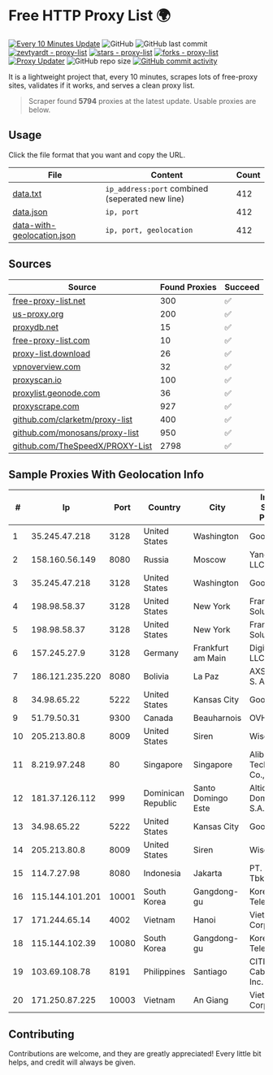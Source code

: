 
# Free HTTP Proxy List 🌍

[![Every 10 Minutes Update](https://github.com/mertguvencli/http-proxy-list/actions/workflows/main.yml/badge.svg?branch=main)](https://github.com/mertguvencli/http-proxy-list/actions/workflows/main.yml)
![GitHub](https://img.shields.io/github/license/mertguvencli/http-proxy-list)
![GitHub last commit](https://img.shields.io/github/last-commit/mertguvencli/http-proxy-list)
[![zevtyardt - proxy-list](https://img.shields.io/static/v1?label=zevtyardt&message=proxy-list&color=blue&logo=github)](https://github.com/zevtyardt/proxy-list "Go to GitHub repo")
[![stars - proxy-list](https://img.shields.io/github/stars/zevtyardt/proxy-list?style=social)](https://github.com/zevtyardt/proxy-list)
[![forks - proxy-list](https://img.shields.io/github/forks/zevtyardt/proxy-list?style=social)](https://github.com/zevtyardt/proxy-list)
[![Proxy Updater](https://github.com/zevtyardt/proxy-list/workflows/Proxy%20Updater/badge.svg)](https://github.com/zevtyardt/proxy-list/actions?query=workflow:"Proxy+Updater")
![GitHub repo size](https://img.shields.io/github/repo-size/zevtyardt/proxy-list)
[![GitHub commit activity](https://img.shields.io/github/commit-activity/m/zevtyardt/proxy-list?logo=commits)](https://github.com/zevtyardt/proxy-list/commits/main)

It is a lightweight project that, every 10 minutes, scrapes lots of free-proxy sites, validates if it works, and serves a clean proxy list.

> Scraper found **5794** proxies at the latest update. Usable proxies are below.

## Usage

Click the file format that you want and copy the URL.

|File|Content|Count|
|----|-------|-----|
|[data.txt](https://raw.githubusercontent.com/mertguvencli/http-proxy-list/main/proxy-list/data.txt)|`ip_address:port` combined (seperated new line)|412|
|[data.json](https://raw.githubusercontent.com/mertguvencli/http-proxy-list/main/proxy-list/data.json)|`ip, port`|412|
|[data-with-geolocation.json](https://raw.githubusercontent.com/mertguvencli/http-proxy-list/main/proxy-list/data-with-geolocation.json)|`ip, port, geolocation`|412|

## Sources

|Source|Found Proxies|Succeed|
|------|-------------|-------|
|[free-proxy-list.net](https://free-proxy-list.net)|300|✅|
|[us-proxy.org](https://www.us-proxy.org)|200|✅|
|[proxydb.net](http://proxydb.net)|15|✅|
|[free-proxy-list.com](https://free-proxy-list.com/?page=&port=&type%5B%5D=http&type%5B%5D=https&up_time=0&search=Search)|10|✅|
|[proxy-list.download](https://www.proxy-list.download/HTTP)|26|✅|
|[vpnoverview.com](https://vpnoverview.com/privacy/anonymous-browsing/free-proxy-servers)|32|✅|
|[proxyscan.io](https://www.proxyscan.io)|100|✅|
|[proxylist.geonode.com](https://proxylist.geonode.com/api/proxy-list?limit=300&page=1&sort_by=lastChecked&sort_type=desc&protocols=http,https)|36|✅|
|[proxyscrape.com](https://api.proxyscrape.com/v2/?request=displayproxies&protocol=http&timeout=10000&country=all&ssl=all&anonymity=all)|927|✅|
|[github.com/clarketm/proxy-list](https://raw.githubusercontent.com/clarketm/proxy-list/master/proxy-list-raw.txt)|400|✅|
|[github.com/monosans/proxy-list](https://raw.githubusercontent.com/monosans/proxy-list/main/proxies/http.txt)|950|✅|
|[github.com/TheSpeedX/PROXY-List](https://raw.githubusercontent.com/TheSpeedX/PROXY-List/master/http.txt)|2798|✅|


## Sample Proxies With Geolocation Info

|#|Ip|Port|Country|City|Internet Service Provider|
|-|--|----|-------|----|-------------------------|
|1|35.245.47.218|3128|United States|Washington|Google LLC|
|2|158.160.56.149|8080|Russia|Moscow|Yandex.Cloud LLC|
|3|35.245.47.218|3128|United States|Washington|Google LLC|
|4|198.98.58.37|3128|United States|New York|FranTech Solutions|
|5|198.98.58.37|3128|United States|New York|FranTech Solutions|
|6|157.245.27.9|3128|Germany|Frankfurt am Main|DigitalOcean, LLC|
|7|186.121.235.220|8080|Bolivia|La Paz|AXS Bolivia S. A.|
|8|34.98.65.22|5222|United States|Kansas City|Google LLC|
|9|51.79.50.31|9300|Canada|Beauharnois|OVH SAS|
|10|205.213.80.8|8009|United States|Siren|WiscNet|
|11|8.219.97.248|80|Singapore|Singapore|Alibaba (US) Technology Co., Ltd.|
|12|181.37.126.112|999|Dominican Republic|Santo Domingo Este|Altice Dominicana S.A.|
|13|34.98.65.22|5222|United States|Kansas City|Google LLC|
|14|205.213.80.8|8009|United States|Siren|WiscNet|
|15|114.7.27.98|8080|Indonesia|Jakarta|PT. INDOSAT Tbk|
|16|115.144.101.201|10001|South Korea|Gangdong-gu|Korea Telecom|
|17|171.244.65.14|4002|Vietnam|Hanoi|Viettel Corporation|
|18|115.144.102.39|10080|South Korea|Gangdong-gu|Korea Telecom|
|19|103.69.108.78|8191|Philippines|Santiago|CITI Cableworld Inc.|
|20|171.250.87.225|10003|Vietnam|An Giang|Viettel Corporation|



## Contributing

Contributions are welcome, and they are greatly appreciated! Every
little bit helps, and credit will always be given.

